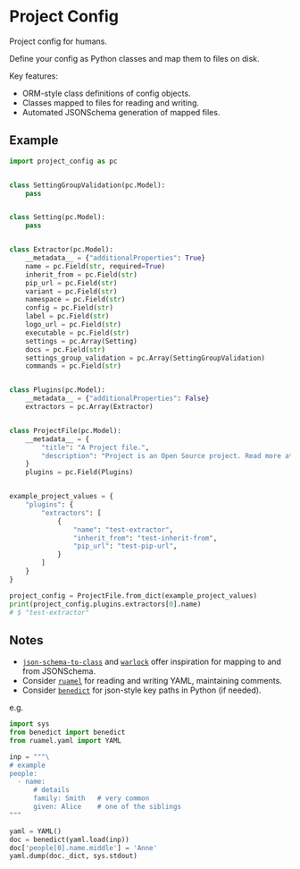 # Project Config

Project config for humans.

Define your config as Python classes and map them to files on disk.

Key features:

- ORM-style class definitions of config objects.
- Classes mapped to files for reading and writing.
- Automated JSONSchema generation of mapped files.

## Example

```python
import project_config as pc


class SettingGroupValidation(pc.Model):
    pass


class Setting(pc.Model):
    pass


class Extractor(pc.Model):
    __metadata__ = {"additionalProperties": True}
    name = pc.Field(str, required=True)
    inherit_from = pc.Field(str)
    pip_url = pc.Field(str)
    variant = pc.Field(str)
    namespace = pc.Field(str)
    config = pc.Field(str)
    label = pc.Field(str)
    logo_url = pc.Field(str)
    executable = pc.Field(str)
    settings = pc.Array(Setting)
    docs = pc.Field(str)
    settings_group_validation = pc.Array(SettingGroupValidation)
    commands = pc.Field(str)


class Plugins(pc.Model):
    __metadata__ = {"additionalProperties": False}
    extractors = pc.Array(Extractor)


class ProjectFile(pc.Model):
    __metadata__ = {
        "title": "A Project file.",
        "description": "Project is an Open Source project. Read more at https://github.com/kgpayne/project-config",
    }
    plugins = pc.Field(Plugins)


example_project_values = {
    "plugins": {
        "extractors": [
            {
                "name": "test-extractor",
                "inherit_from": "test-inherit-from",
                "pip_url": "test-pip-url",
            }
        ]
    }
}

project_config = ProjectFile.from_dict(example_project_values)
print(project_config.plugins.extractors[0].name)
# $ "test-extractor"
```

## Notes

- [`json-schema-to-class`](https://github.com/FebruaryBreeze/json-schema-to-class) and [`warlock`](https://github.com/bcwaldon/warlock) offer inspiration for mapping to and from JSONSchema.
- Consider [`ruamel`](https://yaml.readthedocs.io/en/latest/index.html) for reading and writing YAML, maintaining comments.
- Consider [`benedict`](https://github.com/fabiocaccamo/python-benedict) for json-style key paths in Python (if needed).

e.g.

```python
import sys
from benedict import benedict
from ruamel.yaml import YAML

inp = """\
# example
people:
  - name:
      # details
      family: Smith   # very common
      given: Alice    # one of the siblings
"""

yaml = YAML()
doc = benedict(yaml.load(inp))
doc['people[0].name.middle'] = 'Anne'
yaml.dump(doc._dict, sys.stdout)
```
